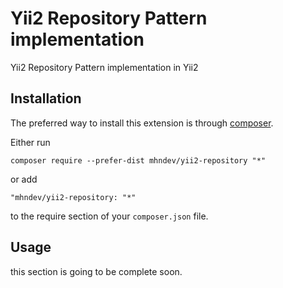 Yii2 Repository Pattern implementation
======================================
Yii2 Repository Pattern implementation in Yii2

Installation
------------

The preferred way to install this extension is through [composer](http://getcomposer.org/download/).

Either run

```
composer require --prefer-dist mhndev/yii2-repository "*"
```

or add

```
"mhndev/yii2-repository: "*"
```

to the require section of your `composer.json` file.


Usage
-----


this section is going to be complete soon.
